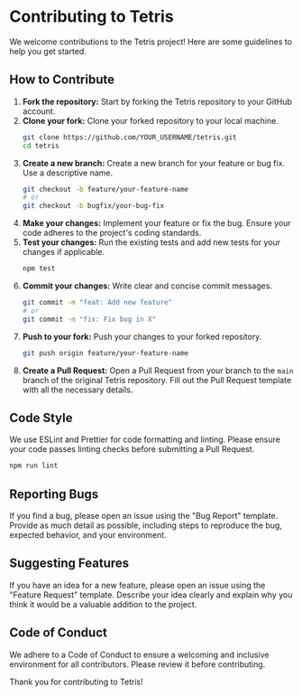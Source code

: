 # Contributing to Tetris

We welcome contributions to the Tetris project! Here are some guidelines to help you get started.

## How to Contribute

1.  **Fork the repository:** Start by forking the Tetris repository to your GitHub account.
2.  **Clone your fork:** Clone your forked repository to your local machine.
    ```bash
    git clone https://github.com/YOUR_USERNAME/tetris.git
    cd tetris
    ```
3.  **Create a new branch:** Create a new branch for your feature or bug fix. Use a descriptive name.
    ```bash
    git checkout -b feature/your-feature-name
    # or
    git checkout -b bugfix/your-bug-fix
    ```
4.  **Make your changes:** Implement your feature or fix the bug. Ensure your code adheres to the project's coding standards.
5.  **Test your changes:** Run the existing tests and add new tests for your changes if applicable.
    ```bash
    npm test
    ```
6.  **Commit your changes:** Write clear and concise commit messages.
    ```bash
    git commit -m "feat: Add new feature"
    # or
    git commit -m "fix: Fix bug in X"
    ```
7.  **Push to your fork:** Push your changes to your forked repository.
    ```bash
    git push origin feature/your-feature-name
    ```
8.  **Create a Pull Request:** Open a Pull Request from your branch to the `main` branch of the original Tetris repository. Fill out the Pull Request template with all the necessary details.

## Code Style

We use ESLint and Prettier for code formatting and linting. Please ensure your code passes linting checks before submitting a Pull Request.

```bash
npm run lint
```

## Reporting Bugs

If you find a bug, please open an issue using the "Bug Report" template. Provide as much detail as possible, including steps to reproduce the bug, expected behavior, and your environment.

## Suggesting Features

If you have an idea for a new feature, please open an issue using the "Feature Request" template. Describe your idea clearly and explain why you think it would be a valuable addition to the project.

## Code of Conduct

We adhere to a Code of Conduct to ensure a welcoming and inclusive environment for all contributors. Please review it before contributing.

Thank you for contributing to Tetris!